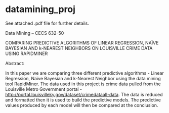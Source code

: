 # datamining_proj

See attached .pdf file for further details.

Data Mining – CECS 632-50 
 
COMPARING PREDICTIVE ALGORITHMS OF LINEAR REGRESSION, NAÏVE BAYESIAN AND k-NEAREST NEIGHBORS ON LOUISVILLE CRIME DATA USING RAPIDMINER 
 
Abstract: 

In this paper we are comparing three different predictive algorithms - Linear Regression, 
Naïve Bayesian and k-Nearest Neighbor using the data mining tool RapidMiner.  The data 
used in this project is crime data pulled from the Louisville Metro Government portal - 
http://portal.louisvilleky.gov/dataset/crimedataall-data.  The data is reduced and formatted 
then it is used to build the predictive models.  The predictive values produced by each model 
will then be compared at the conclusion.   
